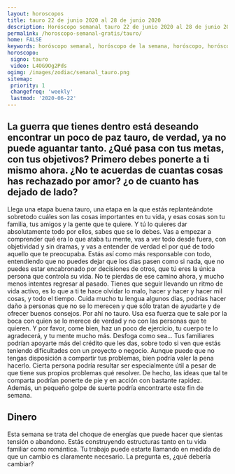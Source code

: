 ```yaml
---
layout: horoscopos
title: tauro 22 de junio 2020 al 28 de junio 2020 
description: Horóscopo semanal tauro 22 de junio 2020 al 28 de junio 2020. La guerra que tienes dentro está deseando encontrar un poco de paz tauro, de verdad, ya no puede aguantar tanto. ¿Qué pasa con tus metas, con tus objetivos? Primero debes ponerte a ti mismo ahora. ¿No te acuerdas de cuantas cosas has rechazado por amor? ¿o de cuanto has dejado de lado?
permalink: /horoscopo-semanal-gratis/tauro/
home: FALSE
keywords: horóscopo semanal, horóscopo de la semana, horóscopo, horóscopo gratis,horóscopos, horóscopo esperanza gracia, horoscopos tauro la semana, horóscopos gratis, Tarot, Astrologia, Zodíaco, tauro, horoscopo gratis, semanal
horoscopo:
 signo: tauro
 video: L4OG9Og2Pds
ogimg: /images/zodiac/semanal_tauro.png
sitemap:
 priority: 1
 changefreq: 'weekly'
 lastmod: '2020-06-22'
---
```




## La guerra que tienes dentro está deseando encontrar un poco de paz tauro, de verdad, ya no puede aguantar tanto. ¿Qué pasa con tus metas, con tus objetivos? Primero debes ponerte a ti mismo ahora. ¿No te acuerdas de cuantas cosas has rechazado por amor? ¿o de cuanto has dejado de lado?

Llega una etapa buena tauro, una etapa en la que estás replanteándote sobretodo cuáles son las cosas importantes en tu vida, y esas cosas son tu familia, tus amigos y la gente que te quiere. Y tú lo quieres dar absolutamente todo por ellos, sabes que se lo debes. Vas a empezar a comprender qué era lo que ataba tu mente, vas a ver todo desde fuera, con objetividad y sin dramas, y vas a entender de verdad el por qué de todo aquello que te preocupaba. Estás así como más responsable con todo, entendiendo que no puedes dejar que los días pasen como si nada, que no puedes estar encabronado por decisiones de otros, que tú eres la única persona que controla su vida. No te pierdas de ese camino ahora, y mucho menos intentes regresar al pasado. Tienes que seguir llevando un ritmo de vida activo, es lo que a ti te hace olvidar lo malo, hacer y hacer y hacer mil cosas, y todo el tiempo. Cuida mucho tu lengua algunos días, podrías hacer daño a personas que no se lo merecen y que sólo tratan de ayudarte y de ofrecer buenos consejos. Por ahí no tauro. Usa esa fuerza que te sale por la boca con quien se lo merece de verdad y no con las personas que te quieren. Y por favor, come bien, haz un poco de ejercicio, tu cuerpo te lo agradecerá, y tu mente mucho más. Desfoga como sea… Tus familiares podrían apoyarte más del crédito que les das, sobre todo si ven que estás teniendo dificultades con un proyecto o negocio. Aunque puede que no tengas disposición a compartir tus problemas, bien podría valer la pena hacerlo. Cierta persona podría resultar ser especialmente útil a pesar de que tiene sus propios problemas qué resolver. De hecho, las ideas que tal te comparta podrían ponerte de pie y en acción con bastante rapidez. Además, un pequeño golpe de suerte podría encontrarte este fin de semana.

## Dinero

Esta semana se trata del choque de energías que puede hacer que sientas tensión o abandono. Estás construyendo estructuras tanto en tu vida familiar como romántica. Tu trabajo puede estarte llamando en medida de que un cambio es claramente necesario. La pregunta es, ¿qué debería cambiar?
